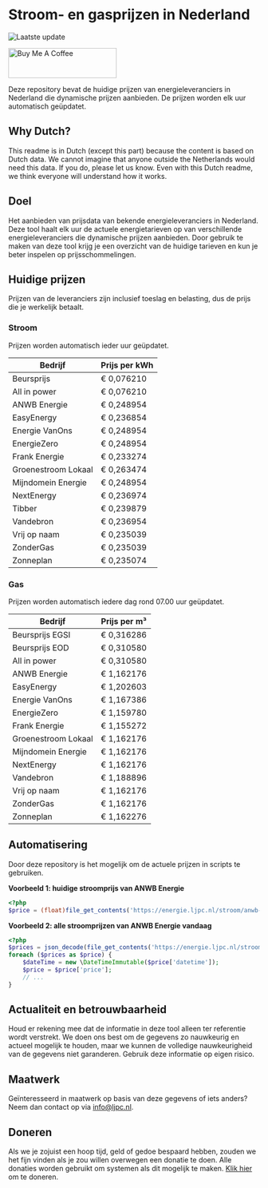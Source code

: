 # Stroom- en gasprijzen in Nederland

![Laatste update](https://img.shields.io/badge/laatste%20update-2025--07--26%2017%3A01%20CET-brightgreen)

<a href="https://www.buymeacoffee.com/Lars-" target="_blank"><img src="https://cdn.buymeacoffee.com/buttons/v2/default-orange.png" alt="Buy Me A Coffee" height="60" style="height: 60px !important;width: 217px !important;" ></a>

Deze repository bevat de huidige prijzen van energieleveranciers in Nederland die dynamische prijzen aanbieden. De prijzen worden elk uur automatisch geüpdatet.

## Why Dutch?

This readme is in Dutch (except this part) because the content is based on Dutch data. We cannot imagine that anyone outside the Netherlands would need this data. If you do, please let us know. Even with this Dutch readme, we think
everyone will understand how it works.

## Doel

Het aanbieden van prijsdata van bekende energieleveranciers in Nederland. Deze tool haalt elk uur de actuele energietarieven op van verschillende energieleveranciers die dynamische prijzen aanbieden. Door gebruik te maken van deze tool
krijg je een overzicht van de huidige tarieven en kun je beter inspelen op prijsschommelingen.

## Huidige prijzen

Prijzen van de leveranciers zijn inclusief toeslag en belasting, dus de prijs die je werkelijk betaalt.

### Stroom

Prijzen worden automatisch ieder uur geüpdatet.

 Bedrijf | Prijs per kWh 
---------|---------------
Beursprijs | € 0,076210
All in power | € 0,076210
ANWB Energie | € 0,248954
EasyEnergy | € 0,236854
Energie VanOns | € 0,248954
EnergieZero | € 0,248954
Frank Energie | € 0,233274
Groenestroom Lokaal | € 0,263474
Mijndomein Energie | € 0,248954
NextEnergy | € 0,236974
Tibber | € 0,239879
Vandebron | € 0,236954
Vrij op naam | € 0,235039
ZonderGas | € 0,235039
Zonneplan | € 0,235074


### Gas

Prijzen worden automatisch iedere dag rond 07.00 uur geüpdatet.

 Bedrijf | Prijs per m³ 
---------|--------------
Beursprijs EGSI | € 0,316286
Beursprijs EOD | € 0,310580
All in power | € 0,310580
ANWB Energie | € 1,162176
EasyEnergy | € 1,202603
Energie VanOns | € 1,167386
EnergieZero | € 1,159780
Frank Energie | € 1,155272
Groenestroom Lokaal | € 1,162176
Mijndomein Energie | € 1,162176
NextEnergy | € 1,162176
Vandebron | € 1,188896
Vrij op naam | € 1,162176
ZonderGas | € 1,162176
Zonneplan | € 1,162276


## Automatisering

Door deze repository is het mogelijk om de actuele prijzen in scripts te gebruiken.

**Voorbeeld 1: huidige stroomprijs van ANWB Energie**

```php
<?php
$price = (float)file_get_contents('https://energie.ljpc.nl/stroom/anwb-energie-nu.txt');

```

**Voorbeeld 2: alle stroomprijzen van ANWB Energie vandaag**

```php
<?php
$prices = json_decode(file_get_contents('https://energie.ljpc.nl/stroom/all-in-power-vandaag.json'),true);
foreach ($prices as $price) {
    $dateTime = new \DateTimeImmutable($price['datetime']);
    $price = $price['price'];
    // ...
}
```

## Actualiteit en betrouwbaarheid

Houd er rekening mee dat de informatie in deze tool alleen ter referentie wordt verstrekt. We doen ons best om de gegevens zo nauwkeurig en actueel mogelijk te houden, maar we kunnen de volledige nauwkeurigheid van de gegevens niet
garanderen. Gebruik deze informatie op eigen risico.

## Maatwerk

Geïnteresseerd in maatwerk op basis van deze gegevens of iets anders? Neem dan contact op
via [info@ljpc.nl](mailto:info@ljpc.nl?subject=Energie%20prijzen).

## Doneren

Als we je zojuist een hoop tijd, geld of gedoe bespaard hebben, zouden we het fijn vinden als je zou willen overwegen een
donatie te doen. Alle donaties worden gebruikt om systemen als dit mogelijk te
maken. [Klik hier](https://www.buymeacoffee.com/Lars-) om te doneren.
